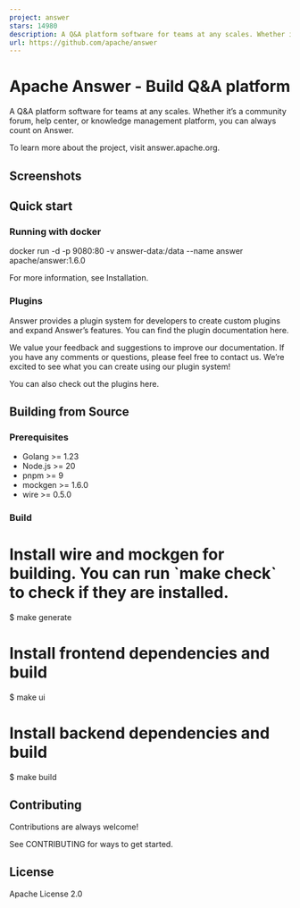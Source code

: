 ```yaml
---
project: answer
stars: 14980
description: A Q&A platform software for teams at any scales. Whether it's a community forum, help center, or knowledge management platform, you can always count on Apache Answer.
url: https://github.com/apache/answer
---
```


Apache Answer - Build Q&A platform
==================================

A Q&A platform software for teams at any scales. Whether it’s a community forum, help center, or knowledge management platform, you can always count on Answer.

To learn more about the project, visit answer.apache.org.

Screenshots
-----------

Quick start
-----------

### Running with docker

docker run -d -p 9080:80 -v answer-data:/data --name answer apache/answer:1.6.0

For more information, see Installation.

### Plugins

Answer provides a plugin system for developers to create custom plugins and expand Answer’s features. You can find the plugin documentation here.

We value your feedback and suggestions to improve our documentation. If you have any comments or questions, please feel free to contact us. We’re excited to see what you can create using our plugin system!

You can also check out the plugins here.

Building from Source
--------------------

### Prerequisites

-   Golang >= 1.23
-   Node.js >= 20
-   pnpm >= 9
-   mockgen >= 1.6.0
-   wire >= 0.5.0

### Build

# Install wire and mockgen for building. You can run \`make check\` to check if they are installed.
$ make generate
# Install frontend dependencies and build
$ make ui
# Install backend dependencies and build
$ make build

Contributing
------------

Contributions are always welcome!

See CONTRIBUTING for ways to get started.

License
-------

Apache License 2.0
